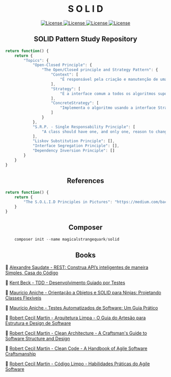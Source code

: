 <h1 align="center">S O L I D</h1>

<p align="center">
    <a href="https://opensource.org/licenses/MIT">
        <img alt="License" src="https://img.shields.io/badge/License-MIT-yellow.svg">
    </a>
    <a href="#">
        <img alt="License" src="https://img.shields.io/github/languages/count/MagicalStrangeQuark/SOLID">
    </a>
    <a href="#">
        <img alt="License" src="https://img.shields.io/github/last-commit/MagicalStrangeQuark/SOLID">
    </a>
    <a href="#">
        <img alt="License" src="https://img.shields.io/github/followers/MagicalStrangeQuark?style=social">
    </a>
</p>

<h2 align="center">SOLID Pattern Study Repository</h2>

```typescript
return function() {
    return {
        "Topics": {
            "Open-Closed Principle": {
                "The Open/Closed principle and Strategy Pattern": {
                    "Context": [
                        "É responsável pela criação e manutenção de uma referência a uma classe Strategy específica."
                    ],
                    "Strategy": [
                        "É a interface comum a todos os algoritmos suportados. Através dessa interface, o content pode chamar o algoritmo criado pela ConcreteStrategy."
                    ],
                    "ConcreteStrategy": [
                        "Implementa o algoritmo usando a interface Strategy."
                    ]
                }
            },
            "S.R.P. - Single Responsability Principle": [
                "A class should have one, and only one, reason to change"
            ],
            "Liskov Substitution Principle": [],
            "Interface Segregation Principle": [],
            "Dependency Inversion Principle": []
        }
    }
}
```

<h2 align="center">References</h2>

```typescript
return function() {
    return {
        "The S.O.L.I.D Principles in Pictures": "https://medium.com/backticks-tildes/the-s-o-l-i-d-principles-in-pictures-b34ce2f1e898"
    }
}
```

<h2 align="center">Composer</h2>

```php
    composer init --name magicalstrangequark/solid
```

<h2 align="center">Books</h2>

🔗 <a href="https://github.com/MagicalStrangeQuark/SOLID/blob/master/Books/Alexandre%20Saudate%20-%20REST:%20Construa%20API%E2%80%99s%20inteligentes%20de%20maneira%20Simples%2C%20Casa%20do%20C%C3%B3digo.pdf">Alexandre Saudate - REST: Construa API’s inteligentes de maneira Simples, Casa do Código</a>

🔗 <a href="https://github.com/MagicalStrangeQuark/SOLID/blob/master/Books/Kent%20Beck%20-%20TDD%20-%20Desenvolvimento%20Guiado%20por%20Testes.pdf">Kent Beck - TDD - Desenvolvimento Guiado por Testes</a>

🔗 <a href="https://github.com/MagicalStrangeQuark/SOLID/blob/master/Books/Maur%C3%ADcio%20Aniche%20-%20Orienta%C3%A7%C3%A3o%20a%20Objetos%20e%20SOLID%20para%20Ninjas:%20Projetando%20Classes%20Flex%C3%ADveis.pdf">Maurício Aniche - Orientação a Objetos e SOLID para Ninjas: Projetando Classes Flexíveis</a>

🔗 <a href="https://github.com/MagicalStrangeQuark/SOLID/blob/master/Books/Maur%C3%ADcio%20Aniche%20-%20Testes%20Automatizados%20de%20Software:%20Um%20Guia%20Pr%C3%A1tico%2C%20Casa%20do%20C%C3%B3digo.pdf">Maurício Aniche - Testes Automatizados de Software: Um Guia Prático</a>

🔗 <a href="https://github.com/MagicalStrangeQuark/SOLID/blob/master/Books/Robert%20Cecil%20Martin%20-%20Arquitetura%20Limpa%20-%20O%20Guia%20do%20Artes%C3%A3o%20para%20Estrutura%20e%20Design%20de%20Software.pdf">Robert Cecil Martin - Arquitetura Limpa - O Guia do Artesão para Estrutura e Design de Software</a>

🔗 <a href="https://github.com/MagicalStrangeQuark/SOLID/blob/master/Books/Robert%20Cecil%20Martin%20-%20Clean%20Architecture%20-%20A%20Craftsman's%20Guide%20to%20Software%20Structure%20and%20Design.pdf">Robert Cecil Martin - Clean Architecture - A Craftsman's Guide to Software Structure and Design</a>

🔗 <a href="https://github.com/MagicalStrangeQuark/SOLID/blob/master/Books/Robert%20Cecil%20Martin%20-%20Clean%20Code%20-%20A%20Handbook%20of%20Agile%20Software%20Craftsmanship.pdf">Robert Cecil Martin - Clean Code - A Handbook of Agile Software Craftsmanship</a>

🔗 <a href="https://github.com/MagicalStrangeQuark/SOLID/blob/master/Books/Robert%20Cecil%20Martin%20-%20C%C3%B3digo%20Limpo%20-%20Habilidades%20Pr%C3%A1ticas%20do%20Agile%20Software.pdf">Robert Cecil Martin - Código Limpo - Habilidades Práticas do Agile Software</a>